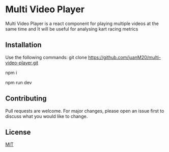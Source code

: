 # Multi Video Player

Multi Video Player is a react component for playing multiple videos at the same time and It will be useful for analysing kart racing metrics

## Installation

Use the following commands:
git clone https://github.com/juanM20/multi-video-player.git

npm i

npm run dev


## Contributing

Pull requests are welcome. For major changes, please open an issue first
to discuss what you would like to change.

## License

[MIT](https://choosealicense.com/licenses/mit/)